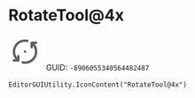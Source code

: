 # RotateTool@4x
![](/img/RotateTool@4x.png)
GUID: `-8906055340564482487`
```
EditorGUIUtility.IconContent("RotateTool@4x")
```
